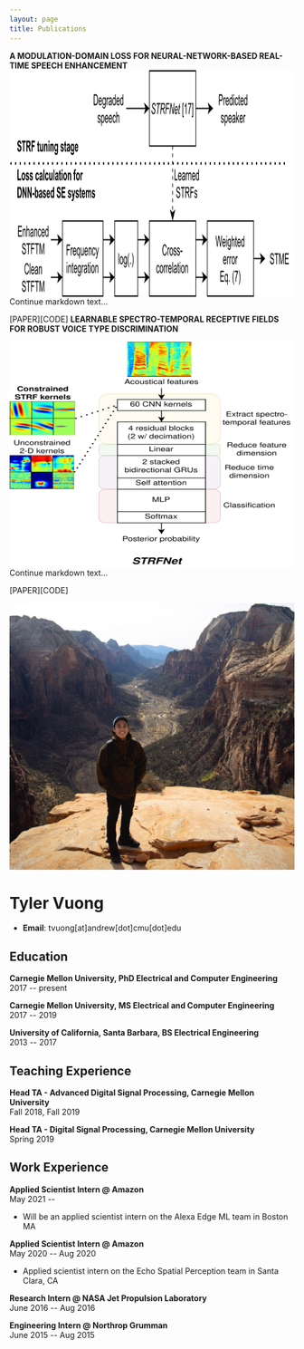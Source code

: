 ```yaml
---
layout: page
title: Publications
---
```


**A MODULATION-DOMAIN LOSS FOR NEURAL-NETWORK-BASED REAL-TIME SPEECH ENHANCEMENT**
<img style="float: left;" src="/assets/img/stme-flow.png" width="600" height="400">

Continue markdown text...

[PAPER][CODE]
**LEARNABLE SPECTRO-TEMPORAL RECEPTIVE FIELDS FOR ROBUST VOICE TYPE DISCRIMINATION**

<img style="float: left;" src="/assets/img/STRFNet.png" width="600" height="400">

Continue markdown text...

[PAPER][CODE]

![Me](/assets/img/me_utah.JPG)
<!-- The (first) h1 will be used as the <title> of the HTML page -->
# Tyler Vuong

<!-- The unordered list immediately after the h1 will be formatted on a single
line. It is intended to be used for contact details -->
- **Email**: tvuong[at]andrew[dot]cmu[dot]edu

## Education

  **Carnegie Mellon University, PhD Electrical and Computer Engineering**\
  <span>2017 -- present</span>

  **Carnegie Mellon University, MS Electrical and Computer Engineering**\
 <span>2017 -- 2019</span>

  **University of California, Santa Barbara, BS Electrical Engineering**\
 <span>2013 -- 2017</span>

## Teaching Experience

<!-- You have to wrap the "left" and "right" half of these headings in spans by
hand -->
 **Head TA - Advanced Digital Signal Processing, Carnegie Mellon University**\
 <span>Fall 2018, Fall 2019 </span>
 
 **Head TA - Digital Signal Processing, Carnegie Mellon University**\
 <span>Spring 2019 </span>

## Work Experience

<!-- You have to wrap the "left" and "right" half of these headings in spans by
hand -->
**Applied Scientist Intern @ Amazon**\
<span>May 2021 -- </span>

- Will be an applied scientist intern on the Alexa Edge ML team in Boston MA

 **Applied Scientist Intern @ Amazon**\
 <span>May 2020 -- Aug 2020</span>
- Applied scientist intern on the Echo Spatial Perception team in Santa Clara, CA

**Research Intern @ NASA Jet Propulsion Laboratory**\
<span>June 2016 -- Aug 2016</span>

**Engineering Intern @ Northrop Grumman**\
<span>June 2015 -- Aug 2015</span>

